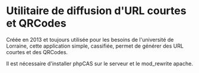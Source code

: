 # Utilitaire de diffusion d'URL courtes et QRCodes

Créée en 2013 et toujours utilisée pour les besoins de l'université de Lorraine, cette application simple, cassifiée, permet de générer des URL courtes et des QRCodes.

Il est nécessaire d'installer phpCAS sur le serveur et le mod_rewrite apache.